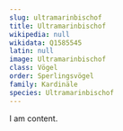 ```yaml
---
slug: ultramarinbischof
title: Ultramarinbischof
wikipedia: null
wikidata: Q1585545
latin: null
image: Ultramarinbischof
class: Vögel
order: Sperlingsvögel
family: Kardinäle
species: Ultramarinbischof
---
```


I am content.
